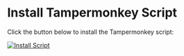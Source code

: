 # Install Tampermonkey Script

Click the button below to install the Tampermonkey script:

[![Install Script](https://img.shields.io/badge/Install-Script-blue?style=for-the-badge)](https://github.com/SAJAL563/RooterkiMKC/blob/main/rooterkimkc.js)
